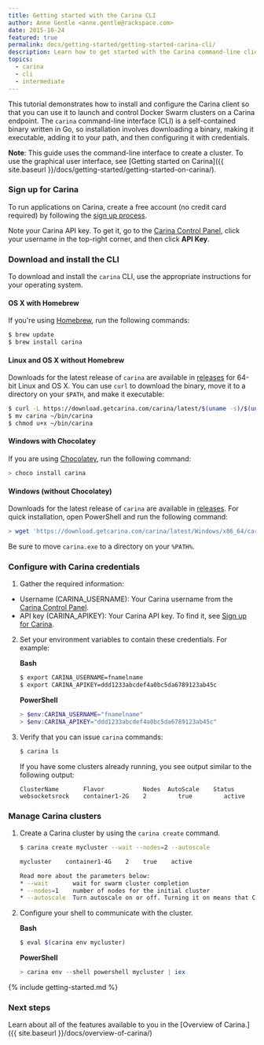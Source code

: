 ```yaml
---
title: Getting started with the Carina CLI
author: Anne Gentle <anne.gentle@rackspace.com>
date: 2015-10-24
featured: true
permalink: docs/getting-started/getting-started-carina-cli/
description: Learn how to get started with the Carina command-line client (CLI) by installing, configuring, and performing commands
topics:
  - carina
  - cli
  - intermediate
---
```


This tutorial demonstrates how to install and configure the Carina client so that you can use it to launch and control Docker Swarm clusters on a Carina endpoint. The `carina` command-line interface (CLI) is a self-contained binary written in Go, so installation involves downloading a binary, making it executable, adding it to your path, and then configuring it with credentials.

**Note**: This guide uses the command-line interface to create a cluster. To use the graphical user interface, see [Getting started on Carina]({{ site.baseurl }}/docs/getting-started/getting-started-on-carina/).

### Sign up for Carina

To run applications on Carina, create a free account (no credit card required) by following the [sign up process](https://app.getcarina.com/app/signup).

Note your Carina API key. To get it, go to the [Carina Control Panel](https://app.getcarina.com), click your username in the top-right corner, and then click **API Key**.

### Download and install the CLI

To download and install the `carina` CLI, use the appropriate instructions for your operating system.

#### OS X with Homebrew

If you're using [Homebrew](http://brew.sh/), run the following commands:

```bash
$ brew update
$ brew install carina
```

#### Linux and OS X without Homebrew

Downloads for the latest release of `carina` are available in [releases](https://github.com/getcarina/carina/releases/latest) for 64-bit Linux and OS X. You can use `curl` to download the binary, move it to a directory on your `$PATH`, and make it executable:

```bash
$ curl -L https://download.getcarina.com/carina/latest/$(uname -s)/$(uname -m)/carina -o carina
$ mv carina ~/bin/carina
$ chmod u+x ~/bin/carina
```

#### Windows with Chocolatey

If you are using [Chocolatey](http://chocolatey.org/), run the following command:

```powershell
> choco install carina
```

#### Windows (without Chocolatey)

Downloads for the latest release of `carina` are available in [releases](https://github.com/getcarina/carina/releases/latest). For quick installation, open PowerShell and run the following command:

```powershell
> wget 'https://download.getcarina.com/carina/latest/Windows/x86_64/carina.exe' -OutFile carina.exe
```

Be sure to move `carina.exe` to a directory on your `%PATH%`.

### Configure with Carina credentials

1. Gather the required information:
  * Username (CARINA_USERNAME): Your Carina username from the [Carina Control Panel](https://app.getcarina.com).
  * API key (CARINA_APIKEY): Your Carina API key. To find it, see [Sign up for Carina](#sign-up-for-carina).

2. Set your environment variables to contain these credentials. For example:

    **Bash**

    ```bash
    $ export CARINA_USERNAME=fnamelname
    $ export CARINA_APIKEY=ddd1233abcdef4a0bc5da6789123ab45c
    ```

    **PowerShell**

    ```powershell
    > $env:CARINA_USERNAME="fnamelname"
    > $env:CARINA_APIKEY="ddd1233abcdef4a0bc5da6789123ab45c"
    ```

3. Verify that you can issue `carina` commands:

      ```bash
      $ carina ls
      ```

      If you have some clusters already running, you see output similar to the following output:

      ```
      ClusterName       Flavor           Nodes  AutoScale    Status
      websocketsrock    container1-2G    2         true         active
      ```

### Manage Carina clusters

1. Create a Carina cluster by using the `carina create` command.

    ```bash
    $ carina create mycluster --wait --nodes=2 --autoscale

    mycluster    container1-4G    2    true    active

    Read more about the parameters below:
    * --wait       wait for swarm cluster completion
    * --nodes=1    number of nodes for the initial cluster
    * --autoscale  Turn autoscale on or off. Turning it on means that Carina automatically adds nodes as they are needed.
    ```

1. Configure your shell to communicate with the cluster.

    **Bash**

    ```bash
    $ eval $(carina env mycluster)
    ```

    **PowerShell**

    ```powershell
    > carina env --shell powershell mycluster | iex
    ```

{% include getting-started.md %}

### Next steps

Learn about all of the features available to you in the [Overview of Carina.]({{ site.baseurl }}/docs/overview-of-carina/)

